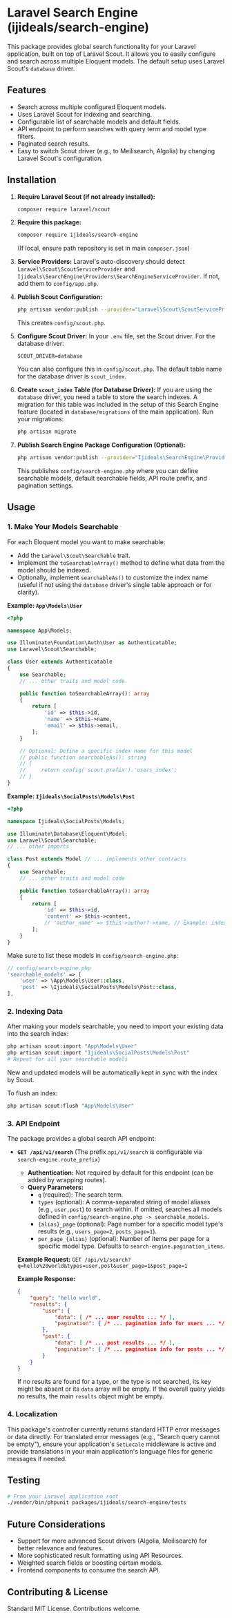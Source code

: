 # Laravel Search Engine (ijideals/search-engine)

This package provides global search functionality for your Laravel application, built on top of Laravel Scout. It allows you to easily configure and search across multiple Eloquent models. The default setup uses Laravel Scout's `database` driver.

## Features

-   Search across multiple configured Eloquent models.
-   Uses Laravel Scout for indexing and searching.
-   Configurable list of searchable models and default fields.
-   API endpoint to perform searches with query term and model type filters.
-   Paginated search results.
-   Easy to switch Scout driver (e.g., to Meilisearch, Algolia) by changing Laravel Scout's configuration.

## Installation

1.  **Require Laravel Scout (if not already installed):**
    ```bash
    composer require laravel/scout
    ```

2.  **Require this package:**
    ```bash
    composer require ijideals/search-engine
    ```
    (If local, ensure path repository is set in main `composer.json`)

3.  **Service Providers:**
    Laravel's auto-discovery should detect `Laravel\Scout\ScoutServiceProvider` and `Ijideals\SearchEngine\Providers\SearchEngineServiceProvider`. If not, add them to `config/app.php`.

4.  **Publish Scout Configuration:**
    ```bash
    php artisan vendor:publish --provider="Laravel\Scout\ScoutServiceProvider"
    ```
    This creates `config/scout.php`.

5.  **Configure Scout Driver:**
    In your `.env` file, set the Scout driver. For the database driver:
    ```env
    SCOUT_DRIVER=database
    ```
    You can also configure this in `config/scout.php`. The default table name for the database driver is `scout_index`.

6.  **Create `scout_index` Table (for Database Driver):**
    If you are using the `database` driver, you need a table to store the search indexes. A migration for this table was included in the setup of this Search Engine feature (located in `database/migrations` of the main application). Run your migrations:
    ```bash
    php artisan migrate
    ```

7.  **Publish Search Engine Package Configuration (Optional):**
    ```bash
    php artisan vendor:publish --provider="Ijideals\SearchEngine\Providers\SearchEngineServiceProvider" --tag="search-engine-config"
    ```
    This publishes `config/search-engine.php` where you can define searchable models, default searchable fields, API route prefix, and pagination settings.

## Usage

### 1. Make Your Models Searchable

For each Eloquent model you want to make searchable:

*   Add the `Laravel\Scout\Searchable` trait.
*   Implement the `toSearchableArray()` method to define what data from the model should be indexed.
*   Optionally, implement `searchableAs()` to customize the index name (useful if not using the `database` driver's single table approach or for clarity).

**Example: `App\Models\User`**
```php
<?php

namespace App\Models;

use Illuminate\Foundation\Auth\User as Authenticatable;
use Laravel\Scout\Searchable;

class User extends Authenticatable
{
    use Searchable;
    // ... other traits and model code

    public function toSearchableArray(): array
    {
        return [
            'id' => $this->id,
            'name' => $this->name,
            'email' => $this->email,
        ];
    }

    // Optional: Define a specific index name for this model
    // public function searchableAs(): string
    // {
    //     return config('scout.prefix').'users_index';
    // }
}
```

**Example: `Ijideals\SocialPosts\Models\Post`**
```php
<?php

namespace Ijideals\SocialPosts\Models;

use Illuminate\Database\Eloquent\Model;
use Laravel\Scout\Searchable;
// ... other imports

class Post extends Model // ... implements other contracts
{
    use Searchable;
    // ... other traits and model code

    public function toSearchableArray(): array
    {
        return [
            'id' => $this->id,
            'content' => $this->content,
            // 'author_name' => $this->author?->name, // Example: index related data
        ];
    }
}
```
Make sure to list these models in `config/search-engine.php`:
```php
// config/search-engine.php
'searchable_models' => [
    'user' => \App\Models\User::class,
    'post' => \Ijideals\SocialPosts\Models\Post::class,
],
```

### 2. Indexing Data

After making your models searchable, you need to import your existing data into the search index:

```bash
php artisan scout:import "App\Models\User"
php artisan scout:import "Ijideals\SocialPosts\Models\Post"
# Repeat for all your searchable models
```
New and updated models will be automatically kept in sync with the index by Scout.

To flush an index:
```bash
php artisan scout:flush "App\Models\User"
```

### 3. API Endpoint

The package provides a global search API endpoint:

*   **`GET /api/v1/search`** (The prefix `api/v1/search` is configurable via `search-engine.route_prefix`)
    *   **Authentication:** Not required by default for this endpoint (can be added by wrapping routes).
    *   **Query Parameters:**
        *   `q` (required): The search term.
        *   `types` (optional): A comma-separated string of model aliases (e.g., `user,post`) to search within. If omitted, searches all models defined in `config/search-engine.php -> searchable_models`.
        *   `{alias}_page` (optional): Page number for a specific model type's results (e.g., `users_page=2`, `posts_page=1`).
        *   `per_page_{alias}` (optional): Number of items per page for a specific model type. Defaults to `search-engine.pagination_items`.

    **Example Request:**
    `GET /api/v1/search?q=hello%20world&types=user,post&user_page=1&post_page=1`

    **Example Response:**
    ```json
    {
        "query": "hello world",
        "results": {
            "user": {
                "data": [ /* ... user results ... */ ],
                "pagination": { /* ... pagination info for users ... */ }
            },
            "post": {
                "data": [ /* ... post results ... */ ],
                "pagination": { /* ... pagination info for posts ... */ }
            }
        }
    }
    ```
    If no results are found for a type, or the type is not searched, its key might be absent or its `data` array will be empty. If the overall query yields no results, the main `results` object might be empty.

### 4. Localization

This package's controller currently returns standard HTTP error messages or data directly. For translated error messages (e.g., "Search query cannot be empty"), ensure your application's `SetLocale` middleware is active and provide translations in your main application's language files for generic messages if needed.

## Testing

```bash
# From your Laravel application root
./vendor/bin/phpunit packages/ijideals/search-engine/tests
```

## Future Considerations

-   Support for more advanced Scout drivers (Algolia, Meilisearch) for better relevance and features.
-   More sophisticated result formatting using API Resources.
-   Weighted search fields or boosting certain models.
-   Frontend components to consume the search API.

## Contributing & License

Standard MIT License. Contributions welcome.
```
